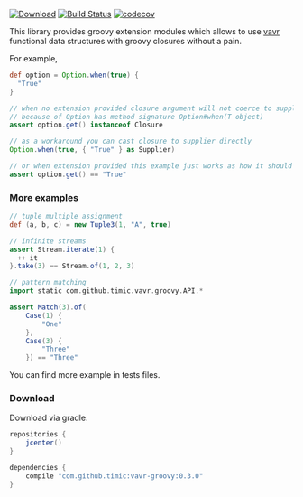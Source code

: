 [![Download](https://api.bintray.com/packages/timic/generic/vavr-groovy/images/download.svg)](https://bintray.com/timic/generic/vavr-groovy/_latestVersion)
[![Build Status](https://travis-ci.org/timic/vavr-groovy.svg?branch=master)](https://travis-ci.org/timic/vavr-groovy)
[![codecov](https://codecov.io/gh/timic/vavr-groovy/branch/master/graph/badge.svg)](https://codecov.io/gh/timic/vavr-groovy)

This library provides groovy extension modules which allows to use [vavr](http://vavr.io) functional data structures 
with groovy closures without a pain.

For example,

```groovy
def option = Option.when(true) {
  "True"
}

// when no extension provided closure argument will not coerce to supplier 
// because of Option has method signature Option#when(T object)
assert option.get() instanceof Closure

// as a workaround you can cast closure to supplier directly
Option.when(true, { "True" } as Supplier)

// or when extension provided this example just works as how it should
assert option.get() == "True"
```

### More examples

```groovy
// tuple multiple assignment
def (a, b, c) = new Tuple3(1, "A", true)

// infinite streams
assert Stream.iterate(1) {
  ++ it
}.take(3) == Stream.of(1, 2, 3)

// pattern matching
import static com.github.timic.vavr.groovy.API.*

assert Match(3).of(
    Case(1) {
        "One"
    },
    Case(3) {
        "Three"
    }) == "Three"
```

You can find more example in tests files.

### Download

Download via gradle:

```groovy
repositories {
    jcenter()
}

dependencies {
    compile "com.github.timic:vavr-groovy:0.3.0"
}
```
